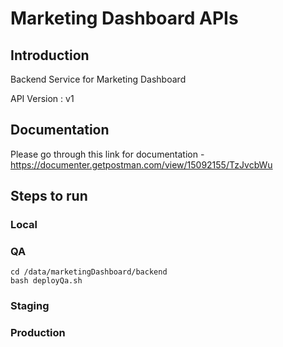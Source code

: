 # Marketing Dashboard APIs

## Introduction
Backend Service for Marketing Dashboard

API Version : v1
## Documentation
Please go through this link for documentation -
https://documenter.getpostman.com/view/15092155/TzJvcbWu
## Steps to run 

### Local

### QA
```
cd /data/marketingDashboard/backend
bash deployQa.sh
```

### Staging

### Production
